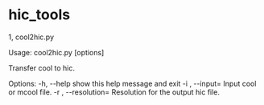 # hic_tools

1, cool2hic.py

Usage: cool2hic.py [options]

Transfer cool to hic.

Options:
  -h, --help            show this help message and exit
  -i <file>, --input=<file>
                        Input cool or mcool file.
  -r <int>, --resolution=<int>
                        Resolution for the output hic file.
